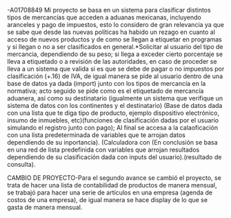 -A01708849 Mi proyecto se basa en un sistema para clasificar distintos tipos de mercancías que acceden a aduanas mexicanas, incluyendo aranceles y pago de impuestos, esto lo considero de gran relevancia ya que se sabe que desde las nuevas políticas ha habido un rezago en cuanto al acceso de nuevos productos y de como se llegan a etiquetar en programas y si llegan o no a ser clasificados en general.*Solicitar al usuario del tipo de mercancia, dependiendo de su peso; si llega a exceder cierto porcentaje se lleva a etiquetado o a revisión de las autoridades, en caso de proceder se lleva a un sistema que valida si es que se debe de pagar o no impuestos por clasificación (+.16) de IVA, de igual manera se pide al usuario dentro de una base de datos ya dada (import) junto con los tipos de mercancía en la normativa; acto seguido se pide como es el etiquetado de mercancía aduanera, así como su destinatario (igualmente un sistema que verifique un sistema de datos con los continentes y el destinatario) (Base de datos dada con una lista que te diga tipo de producto, ejemplo dispositivo electrónico, insumo de inmuebles, etc)(funciones de clasificación dadas por el usuario simulando el registro junto con pago); Al final se accesa a la calaoficación con una lista predeterminada de variables que te arrojan datos dependiendo de su inportancia). (Calculadora con (En conclusión se basa en una red de lista predefinida con variables que arrojan resultados dependiendo de su clasificación dada con inputs del usuario).(resultado de consulta). 

CAMBIO DE PROYECTO-Para el segundo avance se cambió el proyecto, se trata de hacer una lista de contabilidad de productos de manera mensual, se trabajó para hacer una serie de artículos en una empresa (agenda de costos de una empresa), de igual manera se hace display de lo que se gasta de manera mensual.
